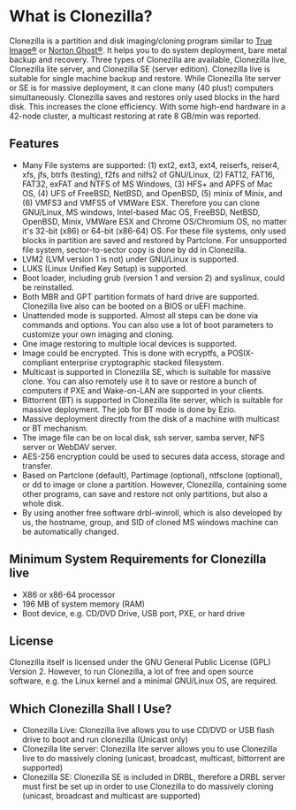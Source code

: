 # What is Clonezilla?

Clonezilla is a partition and disk imaging/cloning program similar to [True Image®](https://en.wikipedia.org/wiki/Acronis_True_Image) or [Norton Ghost®](https://en.wikipedia.org/wiki/Ghost_%28software%29). It helps you to do
system deployment, bare metal backup and recovery. Three types of Clonezilla are available, Clonezilla live, Clonezilla
lite server, and Clonezilla SE (server edition). Clonezilla live is suitable for single machine backup and restore.
While Clonezilla lite server or SE is for massive deployment, it can clone many (40 plus!) computers simultaneously.
Clonezilla saves and restores only used blocks in the hard disk. This increases the clone efficiency. With some
high-end hardware in a 42-node cluster, a multicast restoring at rate 8 GB/min was reported.

## Features

- Many File systems are supported: (1) ext2, ext3, ext4, reiserfs, reiser4, xfs, jfs, btrfs (testing), f2fs and nilfs2 of GNU/Linux, (2) FAT12, FAT16, FAT32, exFAT and NTFS of MS Windows, (3) HFS+ and APFS of Mac OS, (4) UFS of FreeBSD, NetBSD, and OpenBSD, (5) minix of Minix, and (6) VMFS3 and VMFS5 of VMWare ESX. Therefore you can clone GNU/Linux, MS windows, Intel-based Mac OS, FreeBSD, NetBSD, OpenBSD, Minix, VMWare ESX and Chrome OS/Chromium OS, no matter it's 32-bit (x86) or 64-bit (x86-64) OS. For these file systems, only used blocks in partition are saved and restored by Partclone. For unsupported file system, sector-to-sector copy is done by dd in Clonezilla.
- LVM2 (LVM version 1 is not) under GNU/Linux is supported.
- LUKS (Linux Unified Key Setup) is supported.
- Boot loader, including grub (version 1 and version 2) and syslinux, could be reinstalled.
- Both MBR and GPT partition formats of hard drive are supported. Clonezilla live also can be booted on a BIOS or uEFI machine.
- Unattended mode is supported. Almost all steps can be done via commands and options. You can also use a lot of boot parameters to customize your own imaging and cloning.
- One image restoring to multiple local devices is supported.
- Image could be encrypted. This is done with ecryptfs, a POSIX-compliant enterprise cryptographic stacked filesystem.
- Multicast is supported in Clonezilla SE, which is suitable for massive clone. You can also remotely use it to save or restore a bunch of computers if PXE and Wake-on-LAN are supported in your clients.
- Bittorrent (BT) is supported in Clonezilla lite server, which is suitable for massive deployment. The job for BT mode is done by Ezio.
- Massive deployment directly from the disk of a machine with multicast or BT mechanism.
- The image file can be on local disk, ssh server, samba server, NFS server or WebDAV server.
- AES-256 encryption could be used to secures data access, storage and transfer.
- Based on Partclone (default), Partimage (optional), ntfsclone (optional), or dd to image or clone a partition. However, Clonezilla, containing some other programs, can save and restore not only partitions, but also a whole disk.
- By using another free software drbl-winroll, which is also developed by us, the hostname, group, and SID of cloned MS windows machine can be automatically changed.

## Minimum System Requirements for Clonezilla live

- X86 or x86-64 processor
- 196 MB of system memory (RAM)
- Boot device, e.g. CD/DVD Drive, USB port, PXE, or hard drive

## License

Clonezilla itself is licensed under the GNU General Public License (GPL) Version 2. However, to run Clonezilla, a lot of free and open source software, e.g. the Linux kernel and a minimal GNU/Linux OS, are required.

## Which Clonezilla Shall I Use?

- Clonezilla Live: Clonezilla live allows you to use CD/DVD or USB flash drive to boot and run clonezilla (Unicast only)
- Clonezilla lite server: Clonezilla lite server allows you to use Clonezilla live to do massively cloning (unicast, broadcast, multicast, bittorrent are supported)
- Clonezilla SE: Clonezilla SE is included in DRBL, therefore a DRBL server must first be set up in order to use Clonezilla to do massively cloning (unicast, broadcast and multicast are supported)
